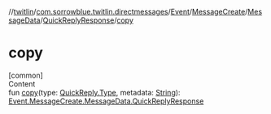 //[twitlin](../../../../../index.md)/[com.sorrowblue.twitlin.directmessages](../../../../index.md)/[Event](../../../index.md)/[MessageCreate](../../index.md)/[MessageData](../index.md)/[QuickReplyResponse](index.md)/[copy](copy.md)



# copy  
[common]  
Content  
fun [copy](copy.md)(type: [QuickReply.Type](../../../../-quick-reply/-type/index.md), metadata: [String](https://kotlinlang.org/api/latest/jvm/stdlib/kotlin/-string/index.html)): [Event.MessageCreate.MessageData.QuickReplyResponse](index.md)  



